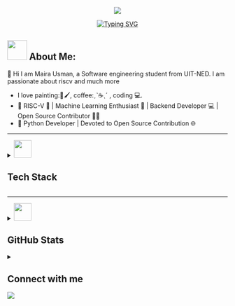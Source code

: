  <a href="https://www.linkedin.com/in/maira-usman-/" target="_blank">
<p align="center">
  <img src="https://capsule-render.vercel.app/api?type=waving&color=gradient&text=Hi%20Myra%20Usman%20Here🤍&fontSize=30&height=120&width=100%&section=header"/>
</p></a>
  <!---<img align="center" src=".github/workflows/bg.gif"  height=350px width=100%>-->

 <!--- <a href="https://linkedin.com/in/samadpls" target="_blank">
<p align="center">
  <img src="https://capsule-render.vercel.app/api?type=waving&color=gradient&text=Hi%20Abdul%20Samad%20Here🤍&fontSize=30&height=120&width=100%&section=header" height=80/>
</p></a>-->

<div align='center'>
<a href="https://github.com/samadpls/Islamic-qoutes"><img  align="center" src="https://readme-typing-svg.demolab.com?font=Fira+Code&size=16&pause=1000&color=F7F7F7&width=420&lines=Python+%7C+AI/ML+%7C+Backend-Developer+%7C" alt="Typing SVG" />
</a></div><be>
<!-- <a href='https://github.com/samadpls/Programing-Gifs'>
<img align='right' src='https://programming-gifs.cyclic.app' height=120 alt='samadpls/Programming-Gifs'></a>  -->

## <img src='.github/workflows/cartoon1.gif' height=45/>  About Me:

👋 Hi I am Maira Usman, a Software engineering student from UIT-NED. I am passionate about riscv and much more 
 - I love painting:🎨🖌️, coffee:ˏˋ☕ˎˊ , coding 💻.
 - :telescope:  RISC-V 🌟 | Machine Learning Enthusiast 🚀 | Backend Developer 💻 | Open Source Contributor 👨‍💻
 - 🐍 Python Developer | Devoted to Open Source Contribution 🌐
 
------

<details>
  <summary><img src='.github/workflows/cartoon1.gif' height=40/>  <h2>Tech Stack</h2></summary>
  <div align='center'>
   <img src="https://skillicons.dev/icons?i=py,githubactions,bash,js,scala,django,flask,html,css,bootstrap,linux,git,github,jquery,cpp,cs,dotnet,vscode,mysql,sqlite,qt,figma,wordpress" alt="Tech Icons" />
  </div>
</details>

---

<details>
  <summary> <img src='.github/workflows/cartoon1.gif' height=40/>  <h2>GitHub Stats</h2></summary>
  <a href='https://github.com/samadpls/'>
    <div align='center'>
      <picture>
<!--         <source media="(prefers-color-scheme: dark)" srcset="https://github.com/Myrausman/Myrausman/blob/output/github-contribution-grid-snake-dark.svg">
        <img src='https://github.com/Myrausman/Myrausman/blob/output/github-contribution-grid-snake-dark.svg'/> -->
      </picture>
    </div>
  </a>

  |Stats |Streak |Languages 
  |---|---|---|
  | ![](https://github-readme-stats.vercel.app/api?username=Myrausman&theme=great-gatsby&hide_border=true&theme=dark&bg_color=19000e&text_color=C576F6&title_color=fffffa&point=fffffa&hide_border=false&locale=en&include_all_commits=false&count_private=false&width=70 ) | [![GitHub Streak](https://streak-stats.demolab.com?user=Myrausman&background=19000E&dates=C576F6&stroke=C576F6&fire=F67E15&currStreakLabel=FFFFFA&sideNums=C576F6&sideLabels=FFFFFF&currStreakNum=C576F6&ring=FB9F16)](https://git.io/streak-stats) | [![](http://github-profile-summary-cards.vercel.app/api/cards/repos-per-language?username=Myrausman&theme=gruvbox)](https://github.com/Myrausman/)|


<img src="https://github-readme-activity-graph.vercel.app/graph?username=Myrausman&bg_color=19000e&color=C576F6&line=a8a8a8&point=b05907&area=true&hide_border=true">


<div align='center'>
</details>
<details>
  <summary><h2>  Connect with me </h2> </summary>

<a href="https://www.linkedin.com/in/maira-usman-" ><img align="left" alt="LinkedIn" height="30px" width="100px" src="https://img.shields.io/badge/Linkedin-0A66C2?style=for-the-badge&logo=Linkedin&logoColor=white" /></a>
<a href="https://www.instagram.com/artistry_m57/" ><img align="left" alt="Instagram" height="30px" width="100px" src="https://img.shields.io/badge/Instagram-E4405F?style=for-the-badge&logo=instagram&logoColor=white" /></a>
<a href="https://www.linkedin.com/in/maira-usman-" ><img align="left" alt="HAckerrank" height="30px" width="100px" src="https://img.shields.io/badge/HackerRank-2EC866?style=for-the-badge&logo=HackerRank&logoColor=black" /></a>
<a href="maira.usman5703o@gmail.com"><img align="left" alt="Maira gmail" height="30px" width="100px" src="https://img.shields.io/badge/Gmail-EA4335?style=for-the-badge&logo=Gmail&logoColor=white" /></a>
</details>

<img src='.github/workflows/thanks.svg'/>
